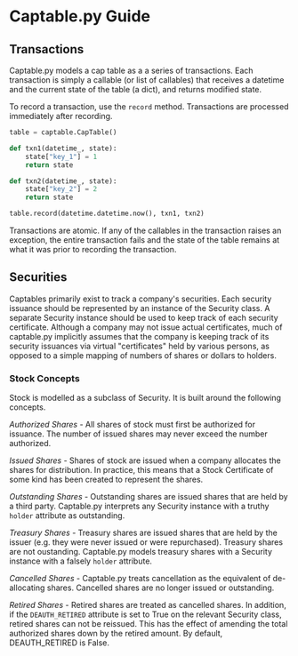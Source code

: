 Captable.py Guide
=================

Transactions
------------

Captable.py models a cap table as a a series of transactions. Each transaction
is simply a callable (or list of callables) that receives a datetime and the 
current state of the table (a dict), and returns modified state.

To record a transaction, use the `record` method. Transactions are processed
immediately after recording.

```python
table = captable.CapTable()

def txn1(datetime_, state):
    state["key_1"] = 1
    return state

def txn2(datetime_, state):
    state["key_2"] = 2
    return state

table.record(datetime.datetime.now(), txn1, txn2)
```

Transactions are atomic. If any of the callables in the transaction raises an
exception, the entire transaction fails and the state of the table remains at
what it was prior to recording the transaction.

Securities
----------

Captables primarily exist to track a company's securities. Each security
issuance should be represented by an instance of the Security class. A separate
Security instance should be used to keep track of each security certificate.
Although a company may not issue actual certificates, much of captable.py 
implicitly assumes that the company is keeping track of its security
issuances via virtual "certificates" held by various persons, as opposed to a
simple mapping of numbers of shares or dollars to holders.

### Stock Concepts

Stock is modelled as a subclass of Security. It is built around the following
concepts.

*Authorized Shares* - All shares of stock must first be authorized for issuance.
The number of issued shares may never exceed the number authorized.

*Issued Shares* - Shares of stock are issued when a company allocates the
shares for distribution. In practice, this means that a Stock Certificate of
some kind has been created to represent the shares.

*Outstanding Shares* - Outstanding shares are issued shares that are held by a
third party. Captable.py interprets any Security instance with a truthy
`holder` attribute as outstanding.

*Treasury Shares* - Treasury shares are issued shares that are held by the
issuer (e.g. they were never issued or were repurchased). Treasury shares are
not oustanding. Captable.py models treasury shares with a Security instance
with a falsely `holder` attribute.

*Cancelled Shares* - Captable.py treats cancellation as the equivalent of 
de-allocating shares. Cancelled shares are no longer issued or outstanding.

*Retired Shares* - Retired shares are treated as cancelled shares. In addition,
if the `DEAUTH_RETIRED` attribute is set to True on the relevant Security class,
retired shares can not be reissued. This has the effect of amending the total 
authorized shares down by the retired amount. By default, DEAUTH_RETIRED is
False.
